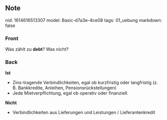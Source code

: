 ## Note
nid: 1614616513307
model: Basic-d7a3e-4ce08
tags: 01_uebung
markdown: false

### Front
Was zählt zu <strong>debt</strong>? Was nicht?

### Back
<div><strong>Ist</strong></div><ul><li>Zins-tragende Verbindlichkeiten, egal ob kurzfristig oder langfristig (z. B. Bankkredite, Anleihen, Pensionsrückstellungen)</li><li>Jede Mietverpflichtung, egal ob operativ oder finanziell.</li></ul><div><strong>Nicht</strong></div><ul><li>Verbindlichkeiten aus Lieferungen und Leistungen / Lieferantenkredit</li></ul>
